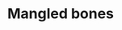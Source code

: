 ---
layout: item
title: Mangled bones
item-id: 11337
datatable: true
id: 11337
name: "Mangled bones"
members: true
lowalch: 400
highalch: 600
examine: "The bones of a barbarian warrior, slain by his fellow adventurers."
monsters:
  - id: 2920
    name: "Confused barbarian"
    members: true
    combat_level: 132
    wiki_url: "https://oldschool.runescape.wiki/w/Confused_barbarian"
    drops:
      - quantity: "1"
        rarity: 1
        drop_requirements: null
  - id: 2921
    name: "Lost barbarian"
    members: true
    combat_level: 132
    wiki_url: "https://oldschool.runescape.wiki/w/Lost_barbarian"
    drops:
      - quantity: "1"
        rarity: 1
        drop_requirements: null
---